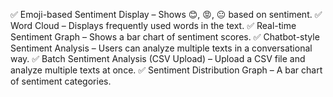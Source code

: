 ✅ Emoji-based Sentiment Display – Shows 😊, 😡, 😐 based on sentiment.
✅ Word Cloud – Displays frequently used words in the text.
✅ Real-time Sentiment Graph – Shows a bar chart of sentiment scores.
✅ Chatbot-style Sentiment Analysis – Users can analyze multiple texts in a conversational way.
✅ Batch Sentiment Analysis (CSV Upload) – Upload a CSV file and analyze multiple texts at once.
✅ Sentiment Distribution Graph – A bar chart of sentiment categories.
